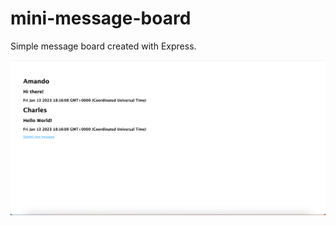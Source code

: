 # mini-message-board
Simple message board created with Express.

![Alt text](https://github.com/Taaaaab/personal-portfolio/blob/main/images/message-board.png?raw=true "Screenshot")

